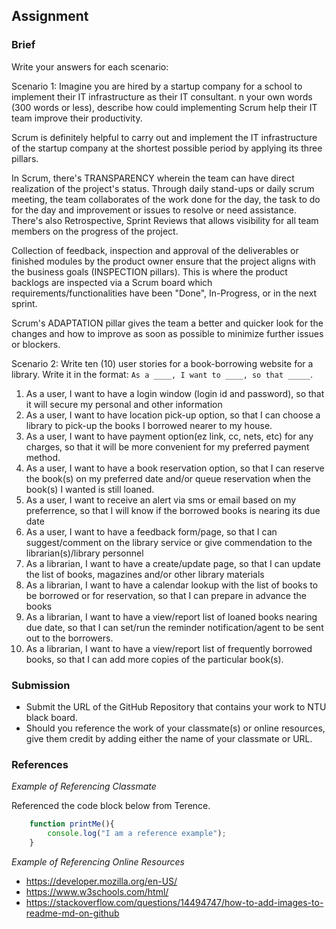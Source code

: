 ## Assignment

### Brief

Write your answers for each scenario:

Scenario 1:
Imagine you are hired by a startup company for a school to implement their IT infrastructure as their IT consultant. n your own words (300 words or less), describe how could implementing Scrum help their IT team improve their productivity.

Scrum is definitely helpful to carry out and implement the IT infrastructure of the startup company at the shortest possible period by applying its three pillars.

In Scrum, there's TRANSPARENCY wherein the team can have direct realization of the project's status. Through daily stand-ups or daily scrum meeting, the team collaborates of the work done for the day, the task to do for the day and improvement or issues to resolve or need assistance. There's also Retrospective, Sprint Reviews that allows visibility for all team members on the progress of the project.

Collection of feedback, inspection and approval of the deliverables or finished modules by the product owner ensure that the project aligns with the business goals (INSPECTION pillars). This is where the product backlogs are inspected via a Scrum board which requirements/functionalities have been "Done", In-Progress, or in the next sprint.

Scrum's ADAPTATION pillar gives the team a better and quicker look for the changes and how to improve as soon as possible to minimize further issues or blockers.

Scenario 2:
Write ten (10) user stories for a book-borrowing website for a library. Write it in the format: `As a ____, I want to ____, so that _____`.

1. As a user, I want to have a login window (login id and password), so that it will secure my personal and other information
2. As a user, I want to have location pick-up option, so that I can choose a library to pick-up the books I borrowed nearer to my house.
3. As a user, I want to have payment option(ez link, cc, nets, etc) for any charges, so that it will be more convenient for my preferred payment method.
4. As a user, I want to have a book reservation option, so that I can reserve the book(s) on my preferred date and/or queue reservation when the book(s) I wanted is still loaned.
5. As a user, I want to receive an alert via sms or email based on my preferrence, so that I will know if the borrowed books is nearing its due date
6. As a user, I want to have a feedback form/page, so that I can suggest/comment on the library service or give commendation to the librarian(s)/library personnel
7. As a librarian, I want to have a create/update page, so that I can update the list of books, magazines and/or other library materials
8. As a librarian, I want to have a calendar lookup with the list of books to be borrowed or for reservation, so that I can prepare in advance the books
9. As a librarian, I want to have a view/report list of loaned books nearing due date, so that I can set/run the reminder notification/agent to be sent out to the borrowers.
10. As a librarian, I want to have a view/report list of frequently borrowed books, so that I can add more copies of the particular book(s).


### Submission 

- Submit the URL of the GitHub Repository that contains your work to NTU black board.
- Should you reference the work of your classmate(s) or online resources, give them credit by adding either the name of your classmate or URL. 


### References

_Example of Referencing Classmate_

Referenced the code block below from Terence.
```js
    function printMe(){
        console.log("I am a reference example");
    }
```

_Example of Referencing Online Resources_

- https://developer.mozilla.org/en-US/
- https://www.w3schools.com/html/
- https://stackoverflow.com/questions/14494747/how-to-add-images-to-readme-md-on-github

